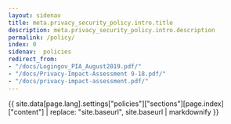 ```yaml
---
layout: sidenav
title: meta.privacy_security_policy.intro.title
description: meta.privacy_security_policy.intro.description
permalink: /policy/
index: 0
sidenav:  policies
redirect_from:
- "/docs/Logingov_PIA_August2019.pdf/"
- "/docs/Privacy-Impact-Assessment 9-18.pdf/"
- "/docs/privacy-impact-assessment.pdf/"
---
```


{{ site.data[page.lang].settings["policies"]["sections"][page.index]["content"] | replace: "site.baseurl", site.baseurl | markdownify }}
